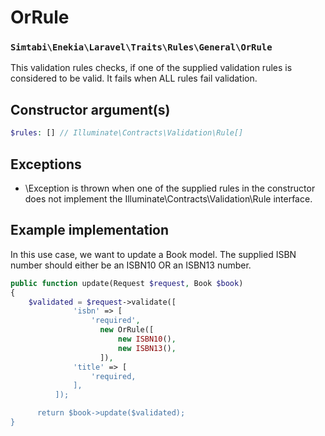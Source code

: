 # OrRule

### `Simtabi\Enekia\Laravel\Traits\Rules\General\OrRule`

This validation rules checks, if one of the supplied validation rules is considered to be valid. It fails when ALL rules fail validation.

## Constructor argument(s)

```php
$rules: [] // Illuminate\Contracts\Validation\Rule[]
```

## Exceptions
- \Exception is thrown when one of the supplied rules in the constructor does not implement the Illuminate\Contracts\Validation\Rule interface.

## Example implementation

In this use case, we want to update a Book model. The supplied ISBN number should either be an ISBN10 OR an ISBN13 number. 

```php
public function update(Request $request, Book $book)
{
    $validated = $request->validate([
              'isbn' => [
                  'required',
                    new OrRule([
                        new ISBN10(),
                        new ISBN13(),
                    ]),
              'title' => [
                  'required,
              ],
          ]);

	  return $book->update($validated);
}
```